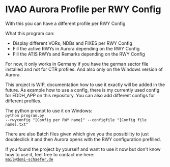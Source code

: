 # IVAO Aurora Profile per RWY Config
With this you can have a different profile per RWY Config

What this program can:
- Display different VORs, NDBs and FIXES per RWY Config
- Fill the active RWYs in Aurora depending on the RWY Config
- Fill the ATIS RWYs and Remarks depending on the RWY Config

For now, it only works in Germany if you have the german sector file installed and not for CTR profiles.
And also only on the Windows version of Aurora.

This project is WIP, documentation how to use it exactly will be added in the future.
As example how to use a config, there is my currently used config for EDDH_APP on this repository.
You can also add different configs for different profiles.

The python prompt to use it on Windows:<br>
<code>python program.py --rwyconfig "[Config per RWY name]" --configfile "[Config file name].txt"</code>

There are also Batch files given which give you the possibility to just doubleclick it and then Aurora opens with the RWY configuration prefilled.

If you found the project by yourself and want to use it now but don't know how to use it, feel free to contact me here:<br>
<code>mail@domi-schaefer.de</code>
